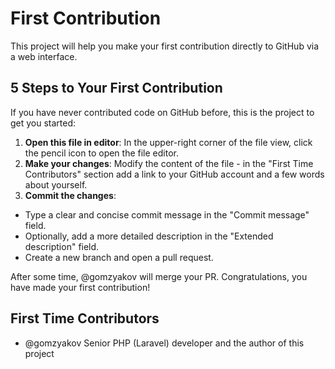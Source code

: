 # First Contribution

This project will help you make your first contribution directly to GitHub via a web interface.

## 5 Steps to Your First Contribution

If you have never contributed code on GitHub before, this is the project to get you started:

1. __Open this file in editor__: In the upper-right corner of the file view, click the pencil icon to open the file editor.
1. __Make your changes__: Modify the content of the file - in the "First Time Contributors" section add a link to your GitHub account and a few words about yourself.
1. __Commit the changes__:
  - Type a clear and concise commit message in the "Commit message" field.
  - Optionally, add a more detailed description in the "Extended description" field.
  - Create a new branch and open a pull request.

After some time, @gomzyakov will merge your PR. Congratulations, you have made your first contribution!

## First Time Contributors

- @gomzyakov Senior PHP (Laravel) developer and the author of this project
